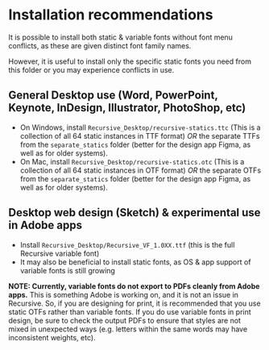 # Installation recommendations

It is possible to install both static & variable fonts without font menu conflicts, as these are given distinct font family names.

However, it is useful to install only the specific static fonts you need from this folder or you may experience conflicts in use.

## General Desktop use (Word, PowerPoint, Keynote, InDesign, Illustrator, PhotoShop, etc)

- On Windows, install `Recursive_Desktop/recursive-statics.ttc` (This is a collection of all 64 static instances in TTF format) *OR* the separate TTFs from the `separate_statics` folder (better for the design app Figma, as well as for older systems).
- On Mac, install `Recursive_Desktop/recursive-statics.otc` (This is a collection of all 64 static instances in OTF format) *OR* the separate OTFs from the `separate_statics` folder (better for the design app Figma, as well as for older systems).

## Desktop web design (Sketch) & experimental use in Adobe apps

- Install `Recursive_Desktop/Recursive_VF_1.0XX.ttf` (this is the full Recursive variable font)
- It may also be beneficial to install static fonts, as OS & app support of variable fonts is still growing

**NOTE: Currently, variable fonts do not export to PDFs cleanly from Adobe apps.** This is something Adobe is working on, and it is not an issue in Recursive. So, if you are designing for print, it is recommended that you use static OTFs rather than variable fonts. If you do use variable fonts in print design, be sure to check the output PDFs to ensure that styles are not mixed in unexpected ways (e.g. letters within the same words may have inconsistent weights, etc).
